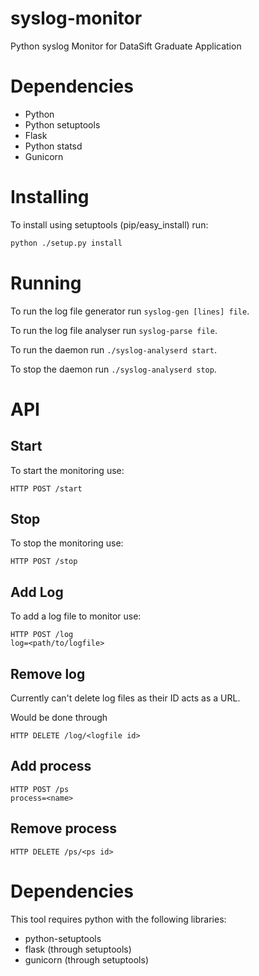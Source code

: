 syslog-monitor
==============

Python syslog Monitor for DataSift Graduate Application

Dependencies
============

* Python
* Python setuptools
* Flask
* Python statsd
* Gunicorn

Installing
==========

To install using setuptools (pip/easy\_install) run:

```sh
python ./setup.py install
```


Running
=======

To run the log file generator run `syslog-gen [lines] file`.

To run the log file analyser run `syslog-parse file`.

To run the daemon run `./syslog-analyserd start`.

To stop the daemon run `./syslog-analyserd stop`.



API
===

Start
-----

To start the monitoring use:

`HTTP POST /start`


Stop
----

To stop the monitoring use:

`HTTP POST /stop`


Add Log
-------

To add a log file to monitor use:

```http
HTTP POST /log
log=<path/to/logfile>
```

Remove log
----------

Currently can't delete log files as their ID acts as a URL.

Would be done through

```http
HTTP DELETE /log/<logfile id>
```

Add process
-----------

```http
HTTP POST /ps
process=<name>
```

Remove process
--------------

```http
HTTP DELETE /ps/<ps id>
```
Dependencies
============

This tool requires python with the following libraries:

* python-setuptools
* flask (through setuptools)
* gunicorn (through setuptools)

